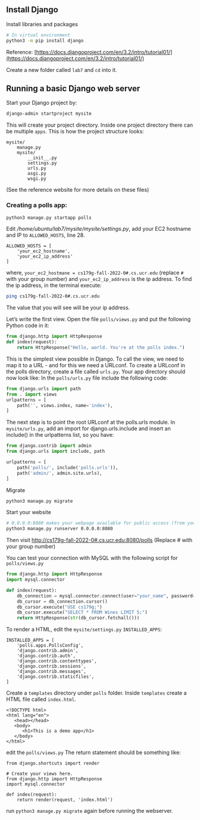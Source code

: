 ## Install Django
Install libraries and packages
```bash
# In virtual environment
python3 -m pip install django
```

Reference: [https://docs.djangoproject.com/en/3.2/intro/tutorial01/](https://docs.djangoproject.com/en/3.2/intro/tutorial01/)

Create a new folder called `lab7` and `cd` into it.
## Running a basic Django web server

Start your Django project by:
```bash
django-admin startproject mysite
```
This will create your project directory. Inside one project directory there can be multiple `apps`.
This is how the project structure looks:
```
mysite/
    manage.py
    mysite/
        __init__.py
        settings.py
        urls.py
        asgi.py
        wsgi.py
```
(See the reference website for more details on these files)

### Creating a polls app:
```bash
python3 manage.py startapp polls
```
Edit */home/ubuntu/lab7/mysite/mysite/settings.py*, add your EC2 hostname and IP to `ALLOWED_HOSTS`, line 28.
```
ALLOWED_HOSTS = [
	'your_ec2_hostname',
	'your_ec2_ip_address'
]
```
where, `your_ec2_hostmane = cs179g-fall-2022-0#.cs.ucr.edu` (replace `#` with your group number) and `your_ec2_ip_address` is the ip address. To find the ip
address, in the terminal execute:
```bash
ping cs179g-fall-2022-0#.cs.ucr.edu
```
The value that you will see will be your ip address.

Let’s write the first view. Open the file `polls/views.py` and put the following Python code in it:
```python
from django.http import HttpResponse
def index(request):
    return HttpResponse("Hello, world. You're at the polls index.")
```

This is the simplest view possible in Django. To call the view, we need to map it to a URL - and for this we need a URLconf.
To create a URLconf in the polls directory, create a file called `urls.py`. Your app directory should now look like:
In the `polls/urls.py` file include the following code:
```python
from django.urls import path
from . import views
urlpatterns = [
    path('', views.index, name='index'),
]
```
The next step is to point the root URLconf at the polls.urls module. In `mysite/urls.py`, add an import for django.urls.include and insert an include() in the urlpatterns list, so you have:
```python
from django.contrib import admin
from django.urls import include, path

urlpatterns = [
    path('polls/', include('polls.urls')),
    path('admin/', admin.site.urls),
]
```
Migrate
```bash
python3 manage.py migrate
```

Start your website
```bash
# 0.0.0.0:8080 makes your webpage available for public access (from your own machine)
python3 manage.py runserver 0.0.0.0:8080
```
Then visit [http://cs179g-fall-2022-0#.cs.ucr.edu:8080/polls](http://cs179g-fall-2022-0#.cs.ucr.edu:8080/polls/) (Replace # with your group number)

You can test your connection with MySQL with the following script for `polls/views.py`
```python
from django.http import HttpResponse
import mysql.connector

def index(request):
    db_connection = mysql.connector.connect(user="your_name", password="some_password")
    db_cursor = db_connection.cursor()
    db_cursor.execute("USE cs179g;")
    db_cursor.execute("SELECT * FROM Wines LIMIT 5;")
    return HttpResponse(str(db_cursor.fetchall()))
```
To render a HTML, edit the `mysite/settings.py` `INSTALLED_APPS`:
```
INSTALLED_APPS = [
    'polls.apps.PollsConfig',
    'django.contrib.admin',
    'django.contrib.auth',
    'django.contrib.contenttypes',
    'django.contrib.sessions',
    'django.contrib.messages',
    'django.contrib.staticfiles',
]
```
Create a `templates` directory under `polls` folder. Inside `templates` create a HTML file called `index.html`.
```
<!DOCTYPE html>
<html lang="en">
   <head></head>
   <body>
      <h1>This is a demo app</h1>
   </body>
</html>
```
edit the `polls/views.py` The return statement should be something like:
```python3
from django.shortcuts import render

# Create your views here.
from django.http import HttpResponse
import mysql.connector

def index(request):
    return render(request, 'index.html')
```
run `python3 manage.py migrate` again before running the webserver.
